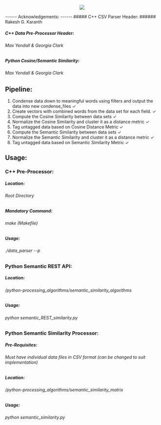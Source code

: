 <p align="center">
  <img src="https://github.com/Yendall/Semantic-Machine-Learning/blob/master/Logo_Proper.png">
</p>
------
Acknowledgements:
------
##### C++ CSV Parser Header:
###### Rakesh G. Karanth

##### C++ Data Pre-Processor Header:
###### Max Yendall & Georgia Clark

##### Python Cosine/Semantic Similarity:
###### Max Yendall & Georgia Clark


Pipeline:
------
1. Condense data down to meaningful words using filters and output the data into new condense_files ✓
2. Create vectors with combined words from the data set for each field. ✓
3. Compute the Cosine Similarity between data sets ✓
4. Normalize the Cosine Similarity and cluster it as a distance metric ✓
5. Tag untagged data based on Cosine Distance Metric ✓
6. Compute the Semantic Similarity between data sets ✓
7. Normalize the Semantic Similarity and cluster it as a distance metric ✓
8. Tag untagged data based on Semantic Similarity Metric ✓

Usage:
------
### C++ Pre-Processor:

##### Location:
###### Root Directory
##### Mandatory Command:
###### make (Makefile)
##### Usage:
###### ./data_parser --p

### Python Semantic REST API:

##### Location:
###### /python-processing_algorithms/semantic_similarity_algorithms
##### Usage:
###### python semantic_REST_similarity.py

### Python Semantic Similarity Processor:

##### Pre-Requisites:
###### Must have individual data files in CSV format (can be changed to suit implementation)
##### Location:
###### /python-processing_algorithms/semantic_similarity_matrix
##### Usage:
###### python semantic_similarity.py


